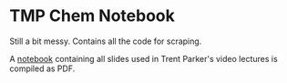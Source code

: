 # TMP Chem Notebook

Still a bit messy. Contains all the code for scraping.

A [notebook](https://github.com/kantundpeterpan/tmp_chem/blob/master/TMP_Chem_Notebook.pdf) containing all slides used in Trent Parker's video lectures is compiled as PDF.
